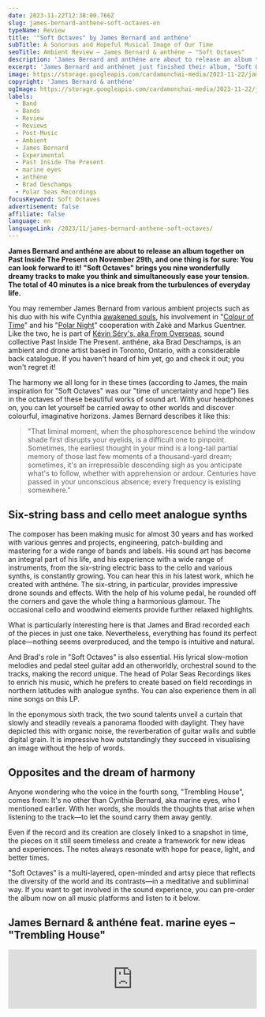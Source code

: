 ```yaml
---
date: 2023-11-22T12:38:00.766Z
slug: james-bernard-anthene-soft-octaves-en
typeName: Review
title: '"Soft Octaves" by James Bernard and anthéne'
subTitle: A Sonorous and Hopeful Musical Image of Our Time
seoTitle: Ambient Review – James Bernard & anthéne – "Soft Octaves"
description: 'James Bernard and anthéne are about to release an album together that you can look forward to: Nine wonderfully dreamy tracks to make you think and simultaneously ease your tension await you. The total of 40 minutes is a nice break from the turbulences of our everyday life.'
excerpt: 'James Bernard and anthénet just finished their album, "Soft Octaves". The record is one you should definitely listen to. Find out why!'
image: https://storage.googleapis.com/cardamonchai-media/2023-11-22/james-bernard-anthene-jpg-imagine-e8c8c8_c3b9bd_1024_768/640.webp
copyright: 'James Bernard & anthéne'
ogImage: https://storage.googleapis.com/cardamonchai-media/2023-11-22/james-bernard-anthene-og-jpg-imagine-e8c8c8_cfc0c1_1200_628/640.webp
labels:
  - Band
  - Bands
  - Review
  - Reviews
  - Post-Music
  - Ambient
  - James Bernard
  - Experimental
  - Past Inside The Present
  - marine eyes
  - anthéne
  - Brad Deschamps
  - Polar Seas Recordings
focusKeyword: Soft Octaves
advertisement: false
affiliate: false
language: en
languageLink: /2023/11/james-bernard-anthene-soft-octaves/
---
```


**James Bernard and anthéne are about to release an album together on Past Inside The Present on November 29th, and one thing is for sure: You can look forward to it! "Soft Octaves" brings you nine wonderfully dreamy tracks to make you think and simultaneously ease your tension. The total of 40 minutes is a nice break from the turbulences of everyday life.**

You may remember James Bernard from various ambient projects such as his duo with his wife Cynthia [awakened souls](/2021/10/awakened-souls/), his involvement in "[Colour of Time](/2021/11/color-of-time-en/)" and his "[Polar Night](/2023/02/playlist-maerz-2023/)" cooperation with Zakè and Markus Guentner. Like the two, he is part of [Kévin Séry's, aka From Overseas](/2020/04/from-overseas-interview-en), sound collective Past Inside The Present. anthéne, aka Brad Deschamps, is an ambient and drone artist based in Toronto, Ontario, with a considerable back catalogue. If you haven't heard of him yet, go and check it out; you won't regret it!

The harmony we all long for in these times (according to James, the main inspiration for "Soft Octaves" was our "time of uncertainty and hope") lies in the octaves of these beautiful works of sound art. With your headphones on, you can let yourself be carried away to other worlds and discover colourful, imaginative horizons. James Bernard describes it like this:

> "That liminal moment, when the phosphorescence behind the window shade first disrupts your eyelids, is a difficult one to pinpoint. Sometimes, the earliest thought in your mind is a long-tail partial memory of those last few moments of a thousand-yard dream; sometimes, it's an irrepressible descending sigh as you anticipate what's to follow, whether with apprehension or ardour. Centuries have passed in your unconscious absence; every frequency is existing somewhere."

## Six-string bass and cello meet analogue synths

The composer has been making music for almost 30 years and has worked with various genres and projects, engineering, patch-building and mastering for a wide range of bands and labels. His sound art has become an integral part of his life, and his experience with a wide range of instruments, from the six-string electric bass to the cello and various synths, is constantly growing. You can hear this in his latest work, which he created with anthéne. The six-string, in particular, provides impressive drone sounds and effects. With the help of his volume pedal, he rounded off the corners and gave the whole thing a harmonious glamour. The occasional cello and woodwind elements provide further relaxed highlights.

What is particularly interesting here is that James and Brad recorded each of the pieces in just one take. Nevertheless, everything has found its perfect place—nothing seems overproduced, and the tempo is intuitive and natural.

And Brad's role in "Soft Octaves" is also essential. His lyrical slow-motion melodies and pedal steel guitar add an otherworldly, orchestral sound to the tracks, making the record unique. The head of Polar Seas Recordings likes to enrich his music, which he prefers to create based on field recordings in northern latitudes with analogue synths. You can also experience them in all nine songs on this LP.

In the eponymous sixth track, the two sound talents unveil a curtain that slowly and steadily reveals a panorama flooded with daylight. They have depicted this with organic noise, the reverberation of guitar walls and subtle digital grain. It is impressive how outstandingly they succeed in visualising an image without the help of words.

## Opposites and the dream of harmony

Anyone wondering who the voice in the fourth song, "Trembling House", comes from: It's no other than Cynthia Bernard, aka marine eyes, who I mentioned earlier. With her words, she moulds the thoughts that arise when listening to the track—to let the sound carry them away gently.

Even if the record and its creation are closely linked to a snapshot in time, the pieces on it still seem timeless and create a framework for new ideas and experiences. The notes always resonate with hope for peace, light, and better times.

"Soft Octaves" is a multi-layered, open-minded and artsy piece that reflects the diversity of the world and its contrasts—in a meditative and subliminal way. If you want to get involved in the sound experience, you can pre-order the album now on all music platforms and listen to it below.

## James Bernard & anthéne feat. marine eyes – "Trembling House"

<iframe
  style="border: 0; width: 100%; height: 120px;"
  src="https://bandcamp.com/EmbeddedPlayer/album=175490292/size=large/bgcol=ffffff/linkcol=5c9b72/tracklist=false/artwork=small/track=3997550366/transparent=true/"
  seamless
>
  <a href="https://pitp.bandcamp.com/album/soft-octaves">
    Soft Octaves by James Bernard &amp; anthéne
  </a>
</iframe>
